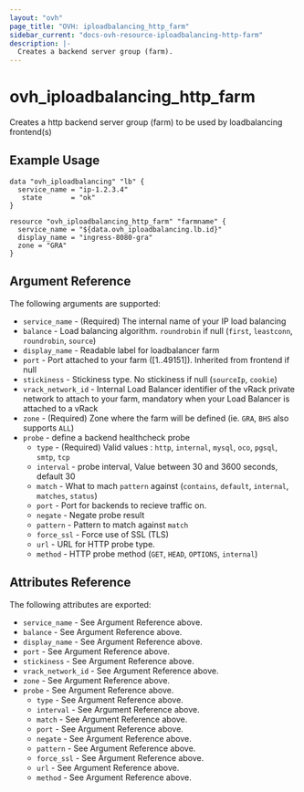 ```yaml
---
layout: "ovh"
page_title: "OVH: iploadbalancing_http_farm"
sidebar_current: "docs-ovh-resource-iploadbalancing-http-farm"
description: |-
  Creates a backend server group (farm).
---
```


# ovh\_iploadbalancing\_http_farm

Creates a http backend server group (farm) to be used by loadbalancing frontend(s)

## Example Usage

```
data "ovh_iploadbalancing" "lb" {
  service_name = "ip-1.2.3.4"
   state       = "ok"
}

resource "ovh_iploadbalancing_http_farm" "farmname" {
  service_name = "${data.ovh_iploadbalancing.lb.id}"
  display_name = "ingress-8080-gra"
  zone = "GRA"
}
```

## Argument Reference

The following arguments are supported:

* `service_name` - (Required) The internal name of your IP load balancing
* `balance` - Load balancing algorithm. `roundrobin` if null (`first`, `leastconn`, `roundrobin`, `source`)
* `display_name` - Readable label for loadbalancer farm
* `port` - Port attached to your farm ([1..49151]). Inherited from frontend if null
* `stickiness` - 	Stickiness type. No stickiness if null (`sourceIp`, `cookie`)
* `vrack_network_id` - Internal Load Balancer identifier of the vRack private network to attach to your farm, mandatory when your Load Balancer is attached to a vRack
* `zone` - (Required) Zone where the farm will be defined (ie. `GRA`, `BHS` also supports `ALL`)
* `probe` - define a backend healthcheck probe
  * `type` - (Required) Valid values : `http`, `internal`, `mysql`, `oco`, `pgsql`, `smtp`, `tcp`
  * `interval` - probe interval, Value between 30 and 3600 seconds, default 30
  * `match` - What to mach `pattern` against (`contains`, `default`, `internal`, `matches`, `status`)
  * `port` - Port for backends to recieve traffic on.
  * `negate` - Negate probe result
  * `pattern` - Pattern to match against `match`
  * `force_ssl` - Force use of SSL (TLS)
  * `url` - URL for HTTP probe type.
  * `method` - HTTP probe method (`GET`, `HEAD`, `OPTIONS`, `internal`)

## Attributes Reference

The following attributes are exported:

* `service_name` - See Argument Reference above.
* `balance` - See Argument Reference above.
* `display_name` - See Argument Reference above.
* `port` - See Argument Reference above.
* `stickiness` - See Argument Reference above.
* `vrack_network_id` - See Argument Reference above.
* `zone` - See Argument Reference above.
* `probe` - See Argument Reference above.
  * `type` - See Argument Reference above.
  * `interval` - See Argument Reference above.
  * `match` - See Argument Reference above.
  * `port` - See Argument Reference above.
  * `negate` - See Argument Reference above.
  * `pattern` - See Argument Reference above.
  * `force_ssl` - See Argument Reference above.
  * `url` - See Argument Reference above.
  * `method` - See Argument Reference above.
